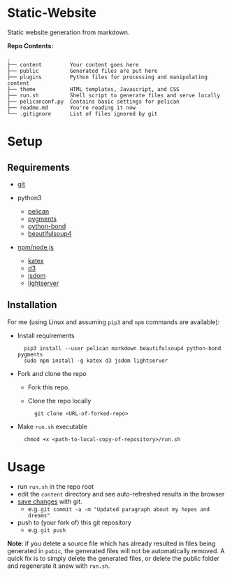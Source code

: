 # Static-Website

Static website generation from markdown.

**Repo Contents:**

```
.
├── content         Your content goes here
├── public          Generated files are put here
├── plugins         Python files for processing and manipulating content
├── theme           HTML templates, Javascript, and CSS
├── run.sh          Shell script to generate files and serve locally
├── pelicanconf.py  Contains basic settings for pelican
├── readme.md       You're reading it now
└── .gitignore      List of files ignored by git
```

# Setup

## Requirements

* [git](https://www.atlassian.com/git/tutorials/install-git)

* python3
    * [pelican](http://docs.getpelican.com/en/3.6.3/install.html)
    * [pygments](http://pygments.org/)
    * [python-bond](https://www.thregr.org/~wavexx/software/python-bond/)
    * [beautifulsoup4](https://www.crummy.com/software/BeautifulSoup/bs4/doc/)

* [npm/node.js](https://www.npmjs.com/get-npm)
    * [katex](https://github.com/Khan/KaTeX)
    * [d3](https://d3js.org)
    * [jsdom](https://github.com/jsdom/jsdom)
    * [lightserver](https://www.npmjs.com/package/light-server)

## Installation

For me (using Linux and assuming `pip3` and `npm` commands are available):

* Install requirements

        pip3 install --user pelican markdown beautifulsoup4 python-bond pygments
        sudo npm install -g katex d3 jsdom lightserver

* Fork and clone the repo

    * Fork this repo.

    * Clone the repo locally
    
            git clone <URL-of-forked-repo>

* Make `run.sh` executable

        chmod +x <path-to-local-copy-of-repository>/run.sh

# Usage

* run `run.sh` in the repo root
* edit the `content` directory and see auto-refreshed results in the browser
* [save changes](https://www.atlassian.com/git/tutorials/saving-changes) with
   git.
    * e.g. `git commit -a -m "Updated paragraph about my hopes and dreams"`
* push to (your fork of) this git repository
    * e.g. `git push`

**Note**: if you delete a source file which has already resulted in files being 
generated in `pubic`, the generated files will not be automatically removed. A
quick fix is to simply delete the generated files, or delete the public folder
and regenerate it anew with `run.sh`.
